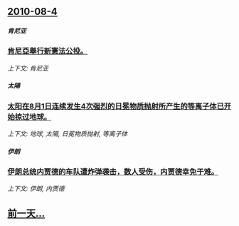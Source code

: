## [2010-08-4](/news/2010/08/4/index.md)

##### 肯尼亚
### [ 肯尼亞舉行新憲法公投。](/news/2010/08/4/肯尼亞舉行新憲法公投.md)
_上下文: 肯尼亚_

##### 太陽
### [ 太阳在8月1日连续发生4次强烈的日冕物质抛射所产生的等离子体已开始掠过地球。](/news/2010/08/4/太阳在8月1日连续发生4次强烈的日冕物质抛射所产生的等离子体已开始掠过地球.md)
_上下文: 地球, 太陽, 日冕物质抛射, 等离子体_

##### 伊朗
### [ 伊朗总统内贾德的车队遭炸弹袭击，数人受伤，内贾德幸免于难。](/news/2010/08/4/伊朗总统内贾德的车队遭炸弹袭击-数人受伤-内贾德幸免于难.md)
_上下文: 伊朗, 内贾德_

## [前一天...](/news/2010/08/3/index.md)

